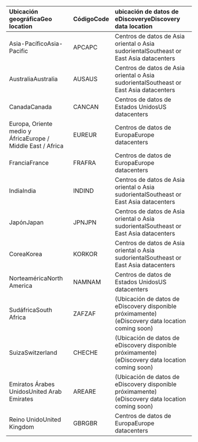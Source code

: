 
|<span data-ttu-id="80af5-101">**Ubicación geográfica**</span><span class="sxs-lookup"><span data-stu-id="80af5-101">**Geo location**</span></span>             |<span data-ttu-id="80af5-102">**Código**</span><span class="sxs-lookup"><span data-stu-id="80af5-102">**Code**</span></span>|<span data-ttu-id="80af5-103">**ubicación de datos de eDiscovery**</span><span class="sxs-lookup"><span data-stu-id="80af5-103">**eDiscovery data location**</span></span>      |
|:----------------------------|:-------|:---------------------------------|
|<span data-ttu-id="80af5-104">Asia-Pacífico</span><span class="sxs-lookup"><span data-stu-id="80af5-104">Asia-Pacific</span></span>                 |<span data-ttu-id="80af5-105">APC</span><span class="sxs-lookup"><span data-stu-id="80af5-105">APC</span></span>     |<span data-ttu-id="80af5-106">Centros de datos de Asia oriental o Asia sudoriental</span><span class="sxs-lookup"><span data-stu-id="80af5-106">Southeast or East Asia datacenters</span></span>|
|<span data-ttu-id="80af5-107">Australia</span><span class="sxs-lookup"><span data-stu-id="80af5-107">Australia</span></span>                    |<span data-ttu-id="80af5-108">AUS</span><span class="sxs-lookup"><span data-stu-id="80af5-108">AUS</span></span>     |<span data-ttu-id="80af5-109">Centros de datos de Asia oriental o Asia sudoriental</span><span class="sxs-lookup"><span data-stu-id="80af5-109">Southeast or East Asia datacenters</span></span>|
|<span data-ttu-id="80af5-110">Canada</span><span class="sxs-lookup"><span data-stu-id="80af5-110">Canada</span></span>                       |<span data-ttu-id="80af5-111">CAN</span><span class="sxs-lookup"><span data-stu-id="80af5-111">CAN</span></span>     |<span data-ttu-id="80af5-112">Centros de datos de Estados Unidos</span><span class="sxs-lookup"><span data-stu-id="80af5-112">US datacenters</span></span>                    |
|<span data-ttu-id="80af5-113">Europa, Oriente medio y África</span><span class="sxs-lookup"><span data-stu-id="80af5-113">Europe / Middle East / Africa</span></span>|<span data-ttu-id="80af5-114">EUR</span><span class="sxs-lookup"><span data-stu-id="80af5-114">EUR</span></span>     |<span data-ttu-id="80af5-115">Centros de datos de Europa</span><span class="sxs-lookup"><span data-stu-id="80af5-115">Europe datacenters</span></span>                |
|<span data-ttu-id="80af5-116">Francia</span><span class="sxs-lookup"><span data-stu-id="80af5-116">France</span></span>                       |<span data-ttu-id="80af5-117">FRA</span><span class="sxs-lookup"><span data-stu-id="80af5-117">FRA</span></span>     |<span data-ttu-id="80af5-118">Centros de datos de Europa</span><span class="sxs-lookup"><span data-stu-id="80af5-118">Europe datacenters</span></span>                |
|<span data-ttu-id="80af5-119">India</span><span class="sxs-lookup"><span data-stu-id="80af5-119">India</span></span>                        |<span data-ttu-id="80af5-120">IND</span><span class="sxs-lookup"><span data-stu-id="80af5-120">IND</span></span>     |<span data-ttu-id="80af5-121">Centros de datos de Asia oriental o Asia sudoriental</span><span class="sxs-lookup"><span data-stu-id="80af5-121">Southeast or East Asia datacenters</span></span>|
|<span data-ttu-id="80af5-122">Japón</span><span class="sxs-lookup"><span data-stu-id="80af5-122">Japan</span></span>                        |<span data-ttu-id="80af5-123">JPN</span><span class="sxs-lookup"><span data-stu-id="80af5-123">JPN</span></span>     |<span data-ttu-id="80af5-124">Centros de datos de Asia oriental o Asia sudoriental</span><span class="sxs-lookup"><span data-stu-id="80af5-124">Southeast or East Asia datacenters</span></span>|
|<span data-ttu-id="80af5-125">Corea</span><span class="sxs-lookup"><span data-stu-id="80af5-125">Korea</span></span>                        |<span data-ttu-id="80af5-126">KOR</span><span class="sxs-lookup"><span data-stu-id="80af5-126">KOR</span></span>     |<span data-ttu-id="80af5-127">Centros de datos de Asia oriental o Asia sudoriental</span><span class="sxs-lookup"><span data-stu-id="80af5-127">Southeast or East Asia datacenters</span></span>|
|<span data-ttu-id="80af5-128">Norteamérica</span><span class="sxs-lookup"><span data-stu-id="80af5-128">North America</span></span>                |<span data-ttu-id="80af5-129">NAM</span><span class="sxs-lookup"><span data-stu-id="80af5-129">NAM</span></span>     |<span data-ttu-id="80af5-130">Centros de datos de Estados Unidos</span><span class="sxs-lookup"><span data-stu-id="80af5-130">US datacenters</span></span>                    |
|<span data-ttu-id="80af5-131">Sudáfrica</span><span class="sxs-lookup"><span data-stu-id="80af5-131">South Africa</span></span>                 |<span data-ttu-id="80af5-132">ZAF</span><span class="sxs-lookup"><span data-stu-id="80af5-132">ZAF</span></span>     |<span data-ttu-id="80af5-133">(Ubicación de datos de eDiscovery disponible próximamente)</span><span class="sxs-lookup"><span data-stu-id="80af5-133">(eDiscovery data location coming soon)</span></span>|
|<span data-ttu-id="80af5-134">Suiza</span><span class="sxs-lookup"><span data-stu-id="80af5-134">Switzerland</span></span>                  |<span data-ttu-id="80af5-135">CHE</span><span class="sxs-lookup"><span data-stu-id="80af5-135">CHE</span></span>     |<span data-ttu-id="80af5-136">(Ubicación de datos de eDiscovery disponible próximamente)</span><span class="sxs-lookup"><span data-stu-id="80af5-136">(eDiscovery data location coming soon)</span></span>|
|<span data-ttu-id="80af5-137">Emiratos Árabes Unidos</span><span class="sxs-lookup"><span data-stu-id="80af5-137">United Arab Emirates</span></span>         |<span data-ttu-id="80af5-138">ARE</span><span class="sxs-lookup"><span data-stu-id="80af5-138">ARE</span></span>     |<span data-ttu-id="80af5-139">(Ubicación de datos de eDiscovery disponible próximamente)</span><span class="sxs-lookup"><span data-stu-id="80af5-139">(eDiscovery data location coming soon)</span></span>|
|<span data-ttu-id="80af5-140">Reino Unido</span><span class="sxs-lookup"><span data-stu-id="80af5-140">United Kingdom</span></span>               |<span data-ttu-id="80af5-141">GBR</span><span class="sxs-lookup"><span data-stu-id="80af5-141">GBR</span></span>     |<span data-ttu-id="80af5-142">Centros de datos de Europa</span><span class="sxs-lookup"><span data-stu-id="80af5-142">Europe datacenters</span></span>                |
